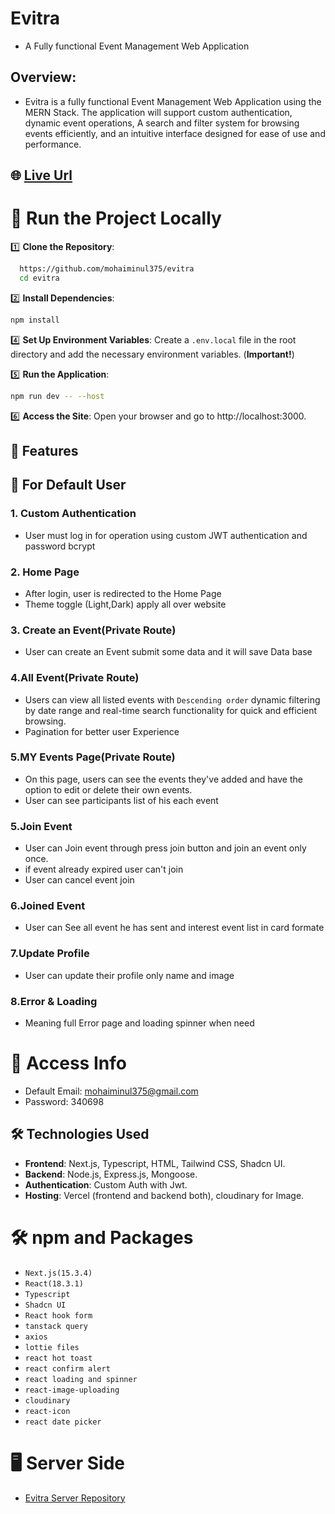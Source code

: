 # Evitra

- A Fully functional Event Management Web Application

## Overview:

- Evitra is a fully functional Event Management Web Application using the MERN Stack. The application will support custom authentication, dynamic event operations, A search and filter system for browsing events efficiently, and an intuitive interface designed for ease of use and performance.

## 🌐 [Live Url](https://evitra-client.vercel.app/)

# 🔧 Run the Project Locally

1️⃣ **Clone the Repository**:

```sh
  https://github.com/mohaiminul375/evitra
  cd evitra
```

2️⃣ **Install Dependencies**:

```sh
npm install
```

4️⃣ **Set Up Environment Variables**: Create a `.env.local` file in the root directory and add the necessary environment variables. (**Important!**)

5️⃣ **Run the Application**:

```sh
npm run dev -- --host
```

6️⃣ **Access the Site**: Open your browser and go to http://localhost:3000.

## 🚀 Features

## 👤 For Default User

### 1. Custom Authentication

- User must log in for operation using custom JWT authentication and password bcrypt

### 2. Home Page

- After login, user is redirected to the Home Page
- Theme toggle (Light,Dark) apply all over website

### 3. Create an Event(Private Route)

- User can create an Event submit some data and it will save Data base

### 4.All Event(Private Route)

- Users can view all listed events with `Descending order` dynamic filtering by date range and real-time search functionality for quick and efficient browsing.
- Pagination for better user Experience

### 5.MY Events Page(Private Route)

- On this page, users can see the events they've added and have the option to edit or delete their own events.
- User can see participants list of his each event

### 5.Join Event

- User can Join event through press join button and join an event only once.
- if event already expired user can't join
- User can cancel event join

### 6.Joined Event

- User can See all event he has sent and interest event list in card formate

### 7.Update Profile

- User can update their profile only name and image
### 8.Error & Loading

- Meaning full Error page and loading spinner when need

# 🔐 Access Info

- Default Email: mohaiminul375@gmail.com
- Password: 340698

## 🛠️ Technologies Used

- **Frontend**: Next.js, Typescript, HTML, Tailwind CSS, Shadcn UI.
- **Backend**: Node.js, Express.js, Mongoose.
- **Authentication**: Custom Auth with Jwt.
- **Hosting**: Vercel (frontend and backend both), cloudinary for Image.

# 🛠️ npm and Packages

- `Next.js(15.3.4)`
- `React(18.3.1)`
- `Typescript`
- `Shadcn UI`
- `React hook form`
- `tanstack query`
- `axios`
- `lottie files`
- `react hot toast`
- `react confirm alert`
- `react loading and spinner`
- `react-image-uploading`
- `cloudinary`
- `react-icon`
- `react date picker`

# 🖥️ Server Side

- [Evitra Server Repository](https://github.com/mohaiminul375/evitra-server)
